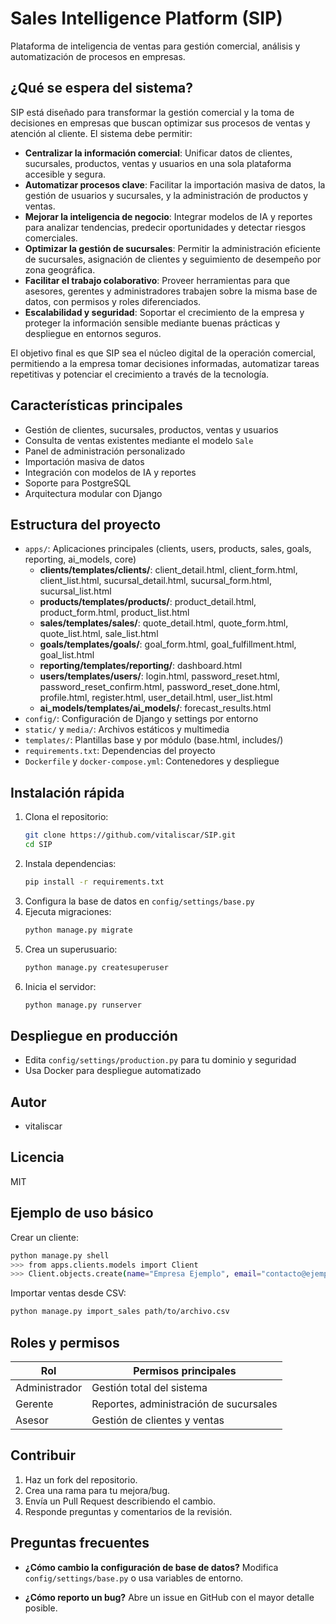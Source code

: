 # Sales Intelligence Platform (SIP)

Plataforma de inteligencia de ventas para gestión comercial, análisis y automatización de procesos en empresas.

## ¿Qué se espera del sistema?
SIP está diseñado para transformar la gestión comercial y la toma de decisiones en empresas que buscan optimizar sus procesos de ventas y atención al cliente. El sistema debe permitir:

- **Centralizar la información comercial**: Unificar datos de clientes, sucursales, productos, ventas y usuarios en una sola plataforma accesible y segura.
- **Automatizar procesos clave**: Facilitar la importación masiva de datos, la gestión de usuarios y sucursales, y la administración de productos y ventas.
- **Mejorar la inteligencia de negocio**: Integrar modelos de IA y reportes para analizar tendencias, predecir oportunidades y detectar riesgos comerciales.
- **Optimizar la gestión de sucursales**: Permitir la administración eficiente de sucursales, asignación de clientes y seguimiento de desempeño por zona geográfica.
- **Facilitar el trabajo colaborativo**: Proveer herramientas para que asesores, gerentes y administradores trabajen sobre la misma base de datos, con permisos y roles diferenciados.
- **Escalabilidad y seguridad**: Soportar el crecimiento de la empresa y proteger la información sensible mediante buenas prácticas y despliegue en entornos seguros.

El objetivo final es que SIP sea el núcleo digital de la operación comercial, permitiendo a la empresa tomar decisiones informadas, automatizar tareas repetitivas y potenciar el crecimiento a través de la tecnología.

## Características principales
- Gestión de clientes, sucursales, productos, ventas y usuarios
- Consulta de ventas existentes mediante el modelo `Sale`
- Panel de administración personalizado
- Importación masiva de datos
- Integración con modelos de IA y reportes
- Soporte para PostgreSQL
- Arquitectura modular con Django

## Estructura del proyecto
- `apps/`: Aplicaciones principales (clients, users, products, sales, goals, reporting, ai_models, core)
    - **clients/templates/clients/**: client_detail.html, client_form.html, client_list.html, sucursal_detail.html, sucursal_form.html, sucursal_list.html
    - **products/templates/products/**: product_detail.html, product_form.html, product_list.html
    - **sales/templates/sales/**: quote_detail.html, quote_form.html, quote_list.html, sale_list.html
    - **goals/templates/goals/**: goal_form.html, goal_fulfillment.html, goal_list.html
    - **reporting/templates/reporting/**: dashboard.html
    - **users/templates/users/**: login.html, password_reset.html, password_reset_confirm.html, password_reset_done.html, profile.html, register.html, user_detail.html, user_list.html
    - **ai_models/templates/ai_models/**: forecast_results.html
- `config/`: Configuración de Django y settings por entorno
- `static/` y `media/`: Archivos estáticos y multimedia
- `templates/`: Plantillas base y por módulo (base.html, includes/)
- `requirements.txt`: Dependencias del proyecto
- `Dockerfile` y `docker-compose.yml`: Contenedores y despliegue

## Instalación rápida
1. Clona el repositorio:
   ```bash
   git clone https://github.com/vitaliscar/SIP.git
   cd SIP
   ```
2. Instala dependencias:
   ```bash
   pip install -r requirements.txt
   ```
3. Configura la base de datos en `config/settings/base.py`
4. Ejecuta migraciones:
   ```bash
   python manage.py migrate
   ```
5. Crea un superusuario:
   ```bash
   python manage.py createsuperuser
   ```
6. Inicia el servidor:
   ```bash
   python manage.py runserver
   ```

## Despliegue en producción
- Edita `config/settings/production.py` para tu dominio y seguridad
- Usa Docker para despliegue automatizado

## Autor
- vitaliscar

## Licencia
MIT

## Ejemplo de uso básico

Crear un cliente:
```bash
python manage.py shell
>>> from apps.clients.models import Client
>>> Client.objects.create(name="Empresa Ejemplo", email="contacto@ejemplo.com")
```

Importar ventas desde CSV:
```bash
python manage.py import_sales path/to/archivo.csv
```

## Roles y permisos

| Rol          | Permisos principales                         |
|--------------|---------------------------------------------|
| Administrador| Gestión total del sistema                   |
| Gerente      | Reportes, administración de sucursales      |
| Asesor       | Gestión de clientes y ventas                |

## Contribuir

1. Haz un fork del repositorio.
2. Crea una rama para tu mejora/bug.
3. Envía un Pull Request describiendo el cambio.
4. Responde preguntas y comentarios de la revisión.

## Preguntas frecuentes

- **¿Cómo cambio la configuración de base de datos?**
  Modifica `config/settings/base.py` o usa variables de entorno.

- **¿Cómo reporto un bug?**
  Abre un issue en GitHub con el mayor detalle posible.
